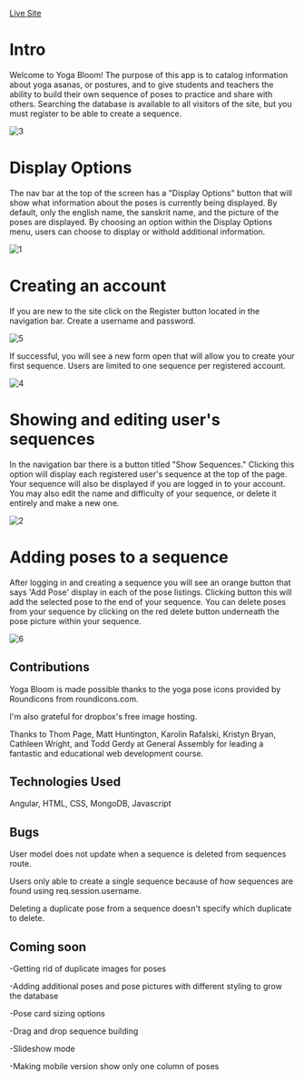 [Live Site](https://yoga-bloom.herokuapp.com/#)


# Intro

Welcome to Yoga Bloom! The purpose of this app is to catalog information about yoga asanas, or postures, and to give students and teachers the ability to build their own sequence of poses to practice and share with others. Searching the database is available to all visitors of the site, but you must register to be able to create a sequence. 

![3](https://www.dl.dropboxusercontent.com/s/b4pn6695cvcgovf/Screen%20Shot%202017-09-26%20at%2011.31.41%20PM.png?dl=0)

# Display Options

The nav bar at the top of the screen has a "Display Options" button that will show what information about the poses is currently being displayed. By default, only the english name, the sanskrit name, and the picture of the poses are displayed. By choosing an option within the Display Options menu, users can choose to display or withold additional information.  

![1](https://www.dl.dropboxusercontent.com/s/j9tfnf014vinx3y/Screen%20Shot%202017-09-26%20at%2011.34.11%20PM.png?dl=0)


# Creating an account

If you are new to the site click on the Register button located in the navigation bar. Create a username and password.

![5](https://www.dl.dropboxusercontent.com/s/8sbze35p6vo3xvm/Screen%20Shot%202017-09-26%20at%2011.28.59%20PM.png?dl=0)


If successful, you will see a new form open that will allow you to create your first sequence. Users are limited to one sequence per registered account. 

![4](https://www.dl.dropboxusercontent.com/s/1ohu8t1r4ia804e/Screen%20Shot%202017-09-26%20at%2011.30.32%20PM.png?dl=0) 


# Showing and editing user's sequences

In the navigation bar there is a button titled "Show Sequences." Clicking this option will display each registered user's sequence at the top of the page. Your sequence will also be displayed if you are logged in to your account. You may also edit the name and difficulty of your sequence, or delete it entirely and make a new one.

![2](https://www.dl.dropboxusercontent.com/s/fstie4c8q9kdru6/Screen%20Shot%202017-09-26%20at%2011.32.49%20PM.png?dl=0)

# Adding poses to a sequence

After logging in and creating a sequence you will see an orange button that says 'Add Pose' display in each of the pose listings. Clicking button this will add the selected pose to the end of your sequence. You can delete poses from your sequence by clicking on the red delete button underneath the pose picture within your sequence.

![6](https://www.dl.dropboxusercontent.com/s/b82wu2hi4yxp3up/Screen%20Shot%202017-09-27%20at%202.48.01%20AM.png?dl=0)

## Contributions

Yoga Bloom is made possible thanks to the yoga pose icons provided by Roundicons from roundicons.com.

I'm also grateful for dropbox's free image hosting.

Thanks to Thom Page, Matt Huntington, Karolin Rafalski, Kristyn Bryan, Cathleen Wright, and Todd Gerdy at General Assembly for leading a fantastic and educational web development course.

## Technologies Used

Angular, HTML, CSS, MongoDB, Javascript

## Bugs

User model does not update when a sequence is deleted from sequences route.

Users only able to create a single sequence because of how sequences are found using req.session.username. 

Deleting a duplicate pose from a sequence doesn't specify which duplicate to delete.

## Coming soon 

-Getting rid of duplicate images for poses
 
-Adding additional poses and pose pictures with different styling to grow the database

-Pose card sizing options

-Drag and drop sequence building

-Slideshow mode

-Making mobile version show only one column of poses



